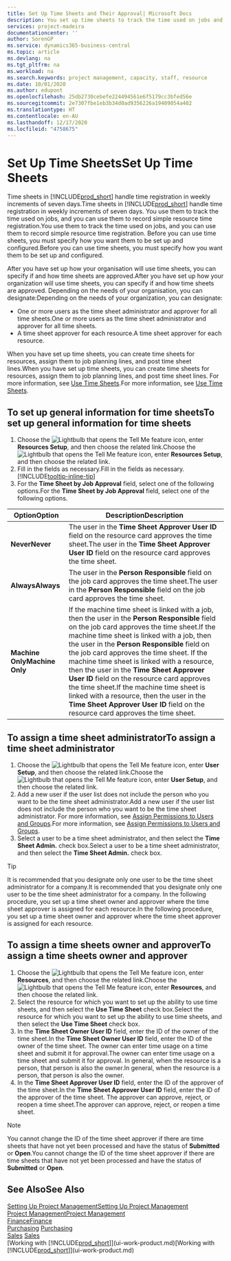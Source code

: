 ```yaml
---
title: Set Up Time Sheets and Their Approval| Microsoft Docs
description: You set up time sheets to track the time used on jobs and using resources, helping you with project management, staffing, and capacity
services: project-madeira
documentationcenter: ''
author: SorenGP
ms.service: dynamics365-business-central
ms.topic: article
ms.devlang: na
ms.tgt_pltfrm: na
ms.workload: na
ms.search.keywords: project management, capacity, staff, resource
ms.date: 10/01/2020
ms.author: edupont
ms.openlocfilehash: 25db2730cebefe224494561e6f5179cc3bfed56e
ms.sourcegitcommit: 2e7307fbe1eb3b34d0ad9356226a19409054a402
ms.translationtype: HT
ms.contentlocale: en-AU
ms.lasthandoff: 12/17/2020
ms.locfileid: "4758675"
---
```

# <a name="set-up-time-sheets"></a><span data-ttu-id="349a5-103">Set Up Time Sheets</span><span class="sxs-lookup"><span data-stu-id="349a5-103">Set Up Time Sheets</span></span>
<span data-ttu-id="349a5-104">Time sheets in [!INCLUDE[prod_short](includes/prod_short.md)] handle time registration in weekly increments of seven days.</span><span class="sxs-lookup"><span data-stu-id="349a5-104">Time sheets in [!INCLUDE[prod_short](includes/prod_short.md)] handle time registration in weekly increments of seven days.</span></span> <span data-ttu-id="349a5-105">You use them to track the time used on jobs, and you can use them to record simple resource time registration.</span><span class="sxs-lookup"><span data-stu-id="349a5-105">You use them to track the time used on jobs, and you can use them to record simple resource time registration.</span></span> <span data-ttu-id="349a5-106">Before you can use time sheets, you must specify how you want them to be set up and configured.</span><span class="sxs-lookup"><span data-stu-id="349a5-106">Before you can use time sheets, you must specify how you want them to be set up and configured.</span></span>

<span data-ttu-id="349a5-107">After you have set up how your organisation will use time sheets, you can specify if and how time sheets are approved.</span><span class="sxs-lookup"><span data-stu-id="349a5-107">After you have set up how your organization will use time sheets, you can specify if and how time sheets are approved.</span></span> <span data-ttu-id="349a5-108">Depending on the needs of your organisation, you can designate:</span><span class="sxs-lookup"><span data-stu-id="349a5-108">Depending on the needs of your organization, you can designate:</span></span>

* <span data-ttu-id="349a5-109">One or more users as the time sheet administrator and approver for all time sheets.</span><span class="sxs-lookup"><span data-stu-id="349a5-109">One or more users as the time sheet administrator and approver for all time sheets.</span></span>
* <span data-ttu-id="349a5-110">A time sheet approver for each resource.</span><span class="sxs-lookup"><span data-stu-id="349a5-110">A time sheet approver for each resource.</span></span>

<span data-ttu-id="349a5-111">When you have set up time sheets, you can create time sheets for resources, assign them to job planning lines, and post time sheet lines.</span><span class="sxs-lookup"><span data-stu-id="349a5-111">When you have set up time sheets, you can create time sheets for resources, assign them to job planning lines, and post time sheet lines.</span></span> <span data-ttu-id="349a5-112">For more information, see [Use Time Sheets](projects-how-use-time-sheets.md).</span><span class="sxs-lookup"><span data-stu-id="349a5-112">For more information, see [Use Time Sheets](projects-how-use-time-sheets.md).</span></span>

## <a name="to-set-up-general-information-for-time-sheets"></a><span data-ttu-id="349a5-113">To set up general information for time sheets</span><span class="sxs-lookup"><span data-stu-id="349a5-113">To set up general information for time sheets</span></span>
1. <span data-ttu-id="349a5-114">Choose the ![Lightbulb that opens the Tell Me feature](media/ui-search/search_small.png "Tell me what you want to do") icon, enter **Resources Setup**, and then choose the related link.</span><span class="sxs-lookup"><span data-stu-id="349a5-114">Choose the ![Lightbulb that opens the Tell Me feature](media/ui-search/search_small.png "Tell me what you want to do") icon, enter **Resources Setup**, and then choose the related link.</span></span>  
2. <span data-ttu-id="349a5-115">Fill in the fields as necessary.</span><span class="sxs-lookup"><span data-stu-id="349a5-115">Fill in the fields as necessary.</span></span> [!INCLUDE[tooltip-inline-tip](includes/tooltip-inline-tip_md.md)]
3. <span data-ttu-id="349a5-116">For the **Time Sheet by Job Approval** field, select one of the following options.</span><span class="sxs-lookup"><span data-stu-id="349a5-116">For the **Time Sheet by Job Approval** field, select one of the following options.</span></span>

| <span data-ttu-id="349a5-117">Option</span><span class="sxs-lookup"><span data-stu-id="349a5-117">Option</span></span> | <span data-ttu-id="349a5-118">Description</span><span class="sxs-lookup"><span data-stu-id="349a5-118">Description</span></span> |
| --- | --- |
| <span data-ttu-id="349a5-119">**Never**</span><span class="sxs-lookup"><span data-stu-id="349a5-119">**Never**</span></span> |<span data-ttu-id="349a5-120">The user in the **Time Sheet Approver User ID** field on the resource card approves the time sheet.</span><span class="sxs-lookup"><span data-stu-id="349a5-120">The user in the **Time Sheet Approver User ID** field on the resource card approves the time sheet.</span></span> |
| <span data-ttu-id="349a5-121">**Always**</span><span class="sxs-lookup"><span data-stu-id="349a5-121">**Always**</span></span> |<span data-ttu-id="349a5-122">The user in the **Person Responsible** field on the job card approves the time sheet.</span><span class="sxs-lookup"><span data-stu-id="349a5-122">The user in the **Person Responsible** field on the job card approves the time sheet.</span></span> |
| <span data-ttu-id="349a5-123">**Machine Only**</span><span class="sxs-lookup"><span data-stu-id="349a5-123">**Machine Only**</span></span> |<span data-ttu-id="349a5-124">If the machine time sheet is linked with a job, then the user in the **Person Responsible** field on the job card approves the time sheet.</span><span class="sxs-lookup"><span data-stu-id="349a5-124">If the machine time sheet is linked with a job, then the user in the **Person Responsible** field on the job card approves the time sheet.</span></span> <span data-ttu-id="349a5-125">If the machine time sheet is linked with a resource, then the user in the **Time Sheet Approver User ID** field on the resource card approves the time sheet.</span><span class="sxs-lookup"><span data-stu-id="349a5-125">If the machine time sheet is linked with a resource, then the user in the **Time Sheet Approver User ID** field on the resource card approves the time sheet.</span></span> |

## <a name="to-assign-a-time-sheet-administrator"></a><span data-ttu-id="349a5-126">To assign a time sheet administrator</span><span class="sxs-lookup"><span data-stu-id="349a5-126">To assign a time sheet administrator</span></span>
1. <span data-ttu-id="349a5-127">Choose the ![Lightbulb that opens the Tell Me feature](media/ui-search/search_small.png "Tell me what you want to do") icon, enter **User Setup**, and then choose the related link.</span><span class="sxs-lookup"><span data-stu-id="349a5-127">Choose the ![Lightbulb that opens the Tell Me feature](media/ui-search/search_small.png "Tell me what you want to do") icon, enter **User Setup**, and then choose the related link.</span></span>  
2. <span data-ttu-id="349a5-128">Add a new user if the user list does not include the person who you want to be the time sheet administrator.</span><span class="sxs-lookup"><span data-stu-id="349a5-128">Add a new user if the user list does not include the person who you want to be the time sheet administrator.</span></span> <span data-ttu-id="349a5-129">For more information, see [Assign Permissions to Users and Groups](ui-define-granular-permissions.md).</span><span class="sxs-lookup"><span data-stu-id="349a5-129">For more information, see [Assign Permissions to Users and Groups](ui-define-granular-permissions.md).</span></span>
3. <span data-ttu-id="349a5-130">Select a user to be a time sheet administrator, and then select the **Time Sheet Admin.** check box.</span><span class="sxs-lookup"><span data-stu-id="349a5-130">Select a user to be a time sheet administrator, and then select the **Time Sheet Admin.** check box.</span></span>  

> [!TIP]  
>   <span data-ttu-id="349a5-131">It is recommended that you designate only one user to be the time sheet administrator for a company.</span><span class="sxs-lookup"><span data-stu-id="349a5-131">It is recommended that you designate only one user to be the time sheet administrator for a company.</span></span> <span data-ttu-id="349a5-132">In the following procedure, you set up a time sheet owner and approver where the time sheet approver is assigned for each resource.</span><span class="sxs-lookup"><span data-stu-id="349a5-132">In the following procedure, you set up a time sheet owner and approver where the time sheet approver is assigned for each resource.</span></span>  

## <a name="to-assign-a-time-sheets-owner-and-approver"></a><span data-ttu-id="349a5-133">To assign a time sheets owner and approver</span><span class="sxs-lookup"><span data-stu-id="349a5-133">To assign a time sheets owner and approver</span></span>
1. <span data-ttu-id="349a5-134">Choose the ![Lightbulb that opens the Tell Me feature](media/ui-search/search_small.png "Tell me what you want to do") icon, enter **Resources**, and then choose the related link.</span><span class="sxs-lookup"><span data-stu-id="349a5-134">Choose the ![Lightbulb that opens the Tell Me feature](media/ui-search/search_small.png "Tell me what you want to do") icon, enter **Resources**, and then choose the related link.</span></span>
2. <span data-ttu-id="349a5-135">Select the resource for which you want to set up the ability to use time sheets, and then select the **Use Time Sheet** check box.</span><span class="sxs-lookup"><span data-stu-id="349a5-135">Select the resource for which you want to set up the ability to use time sheets, and then select the **Use Time Sheet** check box.</span></span>  
3. <span data-ttu-id="349a5-136">In the **Time Sheet Owner User ID** field, enter the ID of the owner of the time sheet.</span><span class="sxs-lookup"><span data-stu-id="349a5-136">In the **Time Sheet Owner User ID** field, enter the ID of the owner of the time sheet.</span></span> <span data-ttu-id="349a5-137">The owner can enter time usage on a time sheet and submit it for approval.</span><span class="sxs-lookup"><span data-stu-id="349a5-137">The owner can enter time usage on a time sheet and submit it for approval.</span></span> <span data-ttu-id="349a5-138">In general, when the resource is a person, that person is also the owner.</span><span class="sxs-lookup"><span data-stu-id="349a5-138">In general, when the resource is a person, that person is also the owner.</span></span>  
4. <span data-ttu-id="349a5-139">In the **Time Sheet Approver User ID** field, enter the ID of the approver of the time sheet.</span><span class="sxs-lookup"><span data-stu-id="349a5-139">In the **Time Sheet Approver User ID** field, enter the ID of the approver of the time sheet.</span></span> <span data-ttu-id="349a5-140">The approver can approve, reject, or reopen a time sheet.</span><span class="sxs-lookup"><span data-stu-id="349a5-140">The approver can approve, reject, or reopen a time sheet.</span></span>  

> [!NOTE]  
>   <span data-ttu-id="349a5-141">You cannot change the ID of the time sheet approver if there are time sheets that have not yet been processed and have the status of **Submitted** or **Open**.</span><span class="sxs-lookup"><span data-stu-id="349a5-141">You cannot change the ID of the time sheet approver if there are time sheets that have not yet been processed and have the status of **Submitted** or **Open**.</span></span>

## <a name="see-also"></a><span data-ttu-id="349a5-142">See Also</span><span class="sxs-lookup"><span data-stu-id="349a5-142">See Also</span></span>
[<span data-ttu-id="349a5-143">Setting Up Project Management</span><span class="sxs-lookup"><span data-stu-id="349a5-143">Setting Up Project Management</span></span>](projects-setup-projects.md)  
[<span data-ttu-id="349a5-144">Project Management</span><span class="sxs-lookup"><span data-stu-id="349a5-144">Project Management</span></span>](projects-manage-projects.md)  
[<span data-ttu-id="349a5-145">Finance</span><span class="sxs-lookup"><span data-stu-id="349a5-145">Finance</span></span>](finance.md)  
<span data-ttu-id="349a5-146">[Purchasing](purchasing-manage-purchasing.md)       </span><span class="sxs-lookup"><span data-stu-id="349a5-146">[Purchasing](purchasing-manage-purchasing.md)       </span></span>  
<span data-ttu-id="349a5-147">[Sales](sales-manage-sales.md)    </span><span class="sxs-lookup"><span data-stu-id="349a5-147">[Sales](sales-manage-sales.md)    </span></span>  
<span data-ttu-id="349a5-148">[Working with [!INCLUDE[prod_short](includes/prod_short.md)]](ui-work-product.md)</span><span class="sxs-lookup"><span data-stu-id="349a5-148">[Working with [!INCLUDE[prod_short](includes/prod_short.md)]](ui-work-product.md)</span></span>  
